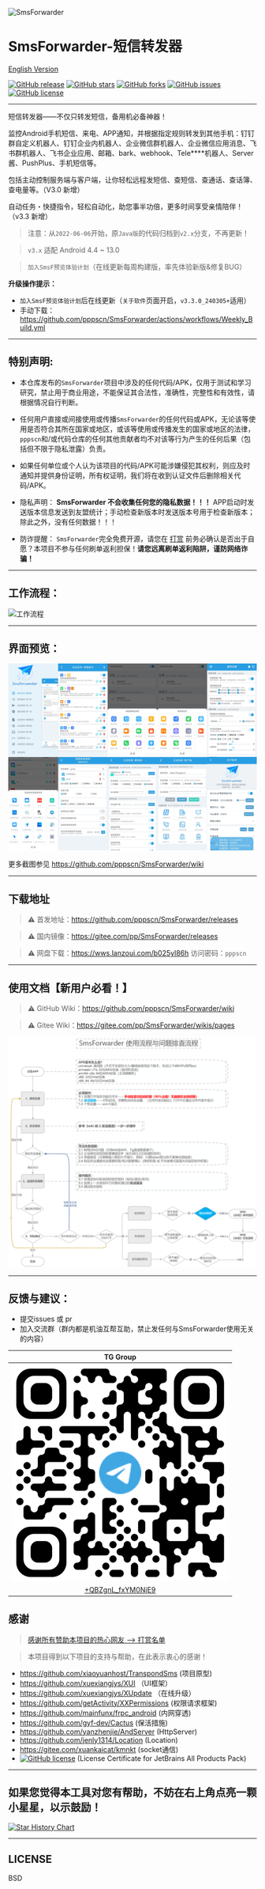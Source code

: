 ![SmsForwarder](pic/SmsForwarder.png)

# SmsForwarder-短信转发器

[English Version](README_en.md)

[![GitHub release](https://img.shields.io/github/release/pppscn/SmsForwarder.svg)](https://github.com/pppscn/SmsForwarder/releases) [![GitHub stars](https://img.shields.io/github/stars/pppscn/SmsForwarder)](https://github.com/pppscn/SmsForwarder/stargazers) [![GitHub forks](https://img.shields.io/github/forks/pppscn/SmsForwarder)](https://github.com/pppscn/SmsForwarder/network/members) [![GitHub issues](https://img.shields.io/github/issues/pppscn/SmsForwarder)](https://github.com/pppscn/SmsForwarder/issues) [![GitHub license](https://img.shields.io/github/license/pppscn/SmsForwarder)](https://github.com/pppscn/SmsForwarder/blob/main/LICENSE)

--------

短信转发器——不仅只转发短信，备用机必备神器！

监控Android手机短信、来电、APP通知，并根据指定规则转发到其他手机：钉钉群自定义机器人、钉钉企业内机器人、企业微信群机器人、企业微信应用消息、飞书群机器人、飞书企业应用、邮箱、bark、webhook、Tele****机器人、Server酱、PushPlus、手机短信等。

包括主动控制服务端与客户端，让你轻松远程发短信、查短信、查通话、查话簿、查电量等。（V3.0 新增）

自动任务・快捷指令，轻松自动化，助您事半功倍，更多时间享受亲情陪伴！（v3.3 新增）

> 注意：从`2022-06-06`开始，原`Java版`的代码归档到`v2.x`分支，不再更新！

> `v3.x` 适配 Android 4.4 ~ 13.0

> `加入SmsF预览体验计划`（在线更新每周构建版，率先体验新版&修复BUG）

**升级操作提示：** 
- `加入SmsF预览体验计划`后在线更新（`关于软件`页面开启，`v3.3.0_240305+`适用）
-  手动下载：https://github.com/pppscn/SmsForwarder/actions/workflows/Weekly_Build.yml

--------

## 特别声明:

* 本仓库发布的`SmsForwarder`项目中涉及的任何代码/APK，仅用于测试和学习研究，禁止用于商业用途，不能保证其合法性，准确性，完整性和有效性，请根据情况自行判断。

* 任何用户直接或间接使用或传播`SmsForwarder`的任何代码或APK，无论该等使用是否符合其所在国家或地区，或该等使用或传播发生的国家或地区的法律，`pppscn`和/或代码仓库的任何其他贡献者均不对该等行为产生的任何后果（包括但不限于隐私泄露）负责。

* 如果任何单位或个人认为该项目的代码/APK可能涉嫌侵犯其权利，则应及时通知并提供身份证明，所有权证明，我们将在收到认证文件后删除相关代码/APK。

* 隐私声明： **SmsForwarder 不会收集任何您的隐私数据！！！** APP启动时发送版本信息发送到友盟统计；手动检查新版本时发送版本号用于检查新版本；除此之外，没有任何数据！！！

* 防诈提醒： `SmsForwarder`完全免费开源，请您在 [打赏](https://gitee.com/pp/SmsForwarder/wikis/pages?sort_id=4912193&doc_id=1821427) 前务必确认是否出于自愿？本项目不参与任何刷单返利担保！**请您远离刷单返利陷阱，谨防网络诈骗！**

--------

## 工作流程：

![工作流程](pic/working_principle.png "working_principle.png")

--------

## 界面预览：

![界面预览](pic/screenshots.jpg "screenshots.jpg")

更多截图参见 https://github.com/pppscn/SmsForwarder/wiki

--------

## 下载地址

> ⚠ 首发地址：https://github.com/pppscn/SmsForwarder/releases

> ⚠ 国内镜像：https://gitee.com/pp/SmsForwarder/releases

> ⚠ 网盘下载：https://wws.lanzoui.com/b025yl86h 访问密码：`pppscn`

--------

## 使用文档【新用户必看！】

> ⚠ GitHub Wiki：https://github.com/pppscn/SmsForwarder/wiki

> ⚠ Gitee Wiki：https://gitee.com/pp/SmsForwarder/wikis/pages

![使用流程与问题排查流程](pic/Troubleshooting_Process.png "Troubleshooting_Process.png")

--------

## 反馈与建议：

+ 提交issues 或 pr
+ 加入交流群（群内都是机油互帮互助，禁止发任何与SmsForwarder使用无关的内容）

|                      TG Group                       |
|:---------------------------------------------------:|
|         ![TG Group](pic/tg.png "TG Group")          |
| [+QBZgnL_fxYM0NjE9](https://t.me/+QBZgnL_fxYM0NjE9) |

## 感谢

> [感谢所有赞助本项目的热心网友 --> 打赏名单](https://gitee.com/pp/SmsForwarder/wikis/pages?sort_id=4912193&doc_id=1821427)

> 本项目得到以下项目的支持与帮助，在此表示衷心的感谢！

+ https://github.com/xiaoyuanhost/TranspondSms (项目原型)
+ https://github.com/xuexiangjys/XUI （UI框架）
+ https://github.com/xuexiangjys/XUpdate （在线升级）
+ https://github.com/getActivity/XXPermissions (权限请求框架)
+ https://github.com/mainfunx/frpc_android (内网穿透)
+ https://github.com/gyf-dev/Cactus (保活措施)
+ https://github.com/yanzhenjie/AndServer (HttpServer)
+ https://github.com/jenly1314/Location (Location)
+ https://gitee.com/xuankaicat/kmnkt (socket通信)
+ [<img src="https://resources.jetbrains.com/storage/products/company/brand/logos/jb_beam.svg?_ga=2.126618957.1361252949.1638261367-1417196221.1635638144&_gl=1*1pfl3dq*_ga*MTQxNzE5NjIyMS4xNjM1NjM4MTQ0*_ga_V0XZL7QHEB*MTYzODMzMjA4OC43LjAuMTYzODMzMjA5Ny4w" alt="GitHub license" style="width：96px" width="96" />](https://jb.gg/OpenSourceSupport)  (License Certificate for JetBrains All Products Pack)

--------

## 如果您觉得本工具对您有帮助，不妨在右上角点亮一颗小星星，以示鼓励！

<a href="https://star-history.com/#pppscn/SmsForwarder&Date">
  <picture>
    <source media="(prefers-color-scheme: dark)" srcset="https://api.star-history.com/svg?repos=pppscn/SmsForwarder&type=Date&theme=dark" />
    <source media="(prefers-color-scheme: light)" srcset="https://api.star-history.com/svg?repos=pppscn/SmsForwarder&type=Date" />
    <img alt="Star History Chart" src="https://api.star-history.com/svg?repos=pppscn/SmsForwarder&type=Date" />
  </picture>
</a>

--------

## LICENSE

BSD
